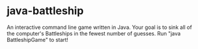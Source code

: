 # java-battleship
An interactive command line game written in Java.
Your goal is to sink all of the computer's Battleships in the fewest number of guesses.
Run "java BattleshipGame" to start!

